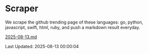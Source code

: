 # Scraper

We scrape the github trending page of these languages: go, python, javascript, swift, html, ruby, and push a markdown result everyday.

[2025-08-13.md](https://github.com/henson/Scraper/blob/master/2025-08-13.md)

Last Updated: 2025-08-13 00:00:04